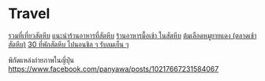 # Travel

[รวมที่เที่ยวสัตหีบ](https://www.facebook.com/BoogieBug/posts/3465952153437624)
[แนะนำร้านอาหารที่สัตหีบ](https://pantip.com/topic/31806594)
[ร้านอาหารมื้อเช้า ในสัตหีบ](https://th.tripadvisor.com/Restaurants-g612389-zfp2-Sattahip_Chonburi_Province.html)
[ต้มเลือดหมูยายแดง (ตลาดเช้าสัตหีบ)](https://sbikeman.wordpress.com/2020/04/11/%E0%B8%95%E0%B9%89%E0%B8%A1%E0%B9%80%E0%B8%A5%E0%B8%B7%E0%B8%AD%E0%B8%94%E0%B8%AB%E0%B8%A1%E0%B8%B9%E0%B8%A2%E0%B8%B2%E0%B8%A2%E0%B9%81%E0%B8%94%E0%B8%87-%E0%B8%95%E0%B8%A5%E0%B8%B2%E0%B8%94%E0%B9%80/)
[30 ที่พักสัตหีบ ไปนอนชิล ๆ รับลมเย็น ๆ](https://travel.kapook.com/view63473.html)



พิกัดแหล่งถ่ายภาพในญี่ปุ่น
https://www.facebook.com/panyawa/posts/10217667231584067

###


